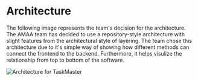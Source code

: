 

# Architecture
The following image represents the team's decision for the architecture. The AMAA team has decided to use a repository-style architecture with slight 
features from the architectural style of layering. 
The team chose this architecture due to it's simple way of showing how different methods can connect the frontend to the backend. Furthermore, it helps visulize the relationship from top to bottom of the software.

![Architecture for TaskMaster](https://alenrtan.github.io/amaa-team.github.io/TaskMaster_Architecture.png)
